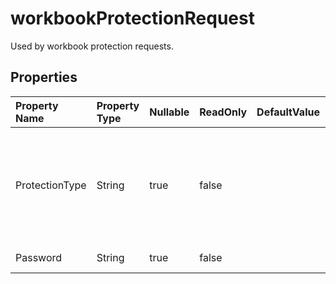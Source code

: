 # **workbookProtectionRequest**

Used by workbook protection requests. 

## **Properties**

| Property Name | Property Type | Nullable |  ReadOnly | DefaultValue | Description | 
| :- | :- | :- |:- |  :- | :- |
|ProtectionType|String|true|false |  |Protection type. Can be ALL, CONTENTS, NONE, OBJECTS, SCENARIOS, STRUCTURE, WINDOWS|
|Password|String|true|false |  |Encription password.|

